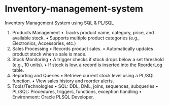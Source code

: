 # Inventory-management-system
Inventory Management System using SQL & PL/SQL
1. Products Management
•	Tracks product name, category, price, and available stock.
•	Supports multiple product categories (e.g., Electronics, Accessories, etc.)
2. Sales Processing
•	Records product sales.
•	Automatically updates product stock when a sale is made.
3. Stock Monitoring
•	A trigger checks if stock drops below a set threshold (e.g., 10 units).
•	If stock is low, a record is inserted into the ReorderLog table.
4. Reporting and Queries
•	Retrieve current stock level using a PL/SQL function.
•	View sales history and reorder alerts.
5. Tools/Technologies
•	SQL: DDL, DML, joins, sequences, subqueries
•	PL/SQL: Procedures, triggers, functions, exception handling
•	Environment: Oracle PLSQL Developer.
